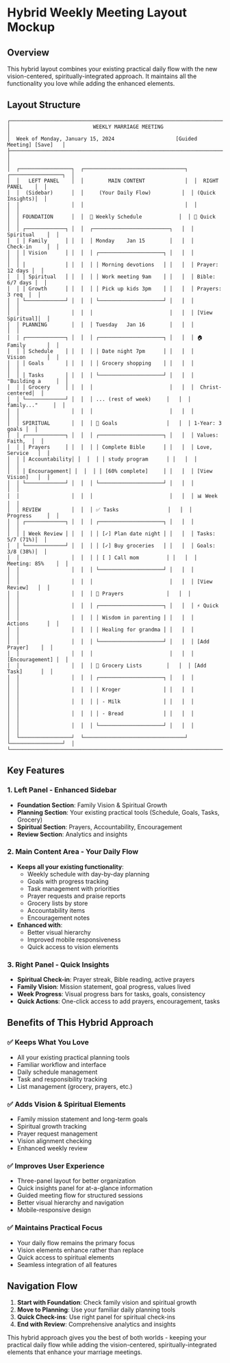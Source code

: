 # Hybrid Weekly Meeting Layout Mockup

## Overview
This hybrid layout combines your existing practical daily flow with the new vision-centered, spiritually-integrated approach. It maintains all the functionality you love while adding the enhanced elements.

## Layout Structure

```
┌─────────────────────────────────────────────────────────────────────────────────┐
│                           WEEKLY MARRIAGE MEETING                              │
│  Week of Monday, January 15, 2024                    [Guided Meeting] [Save]   │
├─────────────────────────────────────────────────────────────────────────────────┤
│                                                                                 │
│  ┌─────────────────┐  ┌─────────────────────────────────┐  ┌─────────────────┐  │
│  │   LEFT PANEL    │  │        MAIN CONTENT             │  │  RIGHT PANEL    │  │
│  │  (Sidebar)      │  │     (Your Daily Flow)          │  │ (Quick Insights)│  │
│  │                 │  │                                 │  │                 │  │
│  │ FOUNDATION      │  │  📅 Weekly Schedule            │  │ 🙏 Quick        │  │
│  │ ┌─────────────┐ │  │  ┌─────────────────────────┐   │  │    Spiritual    │  │
│  │ │ Family      │ │  │  │ Monday    Jan 15        │   │  │    Check-in     │  │
│  │ │ Vision      │ │  │  │ ┌─────────────────────┐ │   │  │                 │  │
│  │ │             │ │  │  │ │ Morning devotions   │ │   │  │ Prayer: 12 days │  │
│  │ │ Spiritual   │ │  │  │ │ Work meeting 9am    │ │   │  │ Bible: 6/7 days │  │
│  │ │ Growth      │ │  │  │ │ Pick up kids 3pm    │ │   │  │ Prayers: 3 req  │  │
│  │ └─────────────┘ │  │  │ └─────────────────────┘ │   │  │                 │  │
│  │                 │  │  │                         │   │  │ [View Spiritual]│  │
│  │ PLANNING        │  │  │ Tuesday   Jan 16        │   │  │                 │  │
│  │ ┌─────────────┐ │  │  │ ┌─────────────────────┐ │   │  │ 🏠 Family       │  │
│  │ │ Schedule    │ │  │  │ │ Date night 7pm      │ │   │  │    Vision       │  │
│  │ │ Goals       │ │  │  │ │ Grocery shopping    │ │   │  │                 │  │
│  │ │ Tasks       │ │  │  │ └─────────────────────┘ │   │  │ "Building a     │  │
│  │ │ Grocery     │ │  │  │                         │   │  │  Christ-centered│  │
│  │ └─────────────┘ │  │  │ ... (rest of week)     │   │  │  family..."     │  │
│  │                 │  │  │                         │   │  │                 │  │
│  │ SPIRITUAL       │  │  │ 🎯 Goals                │   │  │ 1-Year: 3 goals │  │
│  │ ┌─────────────┐ │  │  │ ┌─────────────────────┐ │   │  │ Values: Faith,  │  │
│  │ │ Prayers     │ │  │  │ │ Complete Bible      │ │   │  │ Love, Service   │  │
│  │ │ Accountability│ │  │  │ │ study program      │ │   │  │                 │  │
│  │ │ Encouragement│ │  │  │ │ [60% complete]     │ │   │  │ [View Vision]   │  │
│  │ └─────────────┘ │  │  │ └─────────────────────┘ │   │  │                 │  │
│  │                 │  │  │                         │   │  │ 📊 Week         │  │
│  │ REVIEW          │  │  │ ✅ Tasks                │   │  │    Progress     │  │
│  │ ┌─────────────┐ │  │  │ ┌─────────────────────┐ │   │  │                 │  │
│  │ │ Week Review │ │  │  │ │ [✓] Plan date night │ │   │  │ Tasks: 5/7 (71%)│  │
│  │ └─────────────┘ │  │  │ │ [✓] Buy groceries   │ │   │  │ Goals: 3/8 (38%)│  │
│  │                 │  │  │ │ [ ] Call mom         │ │   │  │ Meeting: 85%    │  │
│  │                 │  │  │ └─────────────────────┘ │   │  │                 │  │
│  │                 │  │  │                         │   │  │ [View Review]   │  │
│  │                 │  │  │ 🙏 Prayers              │   │  │                 │  │
│  │                 │  │  │ ┌─────────────────────┐ │   │  │ ⚡ Quick        │  │
│  │                 │  │  │ │ Wisdom in parenting │ │   │  │    Actions      │  │
│  │                 │  │  │ │ Healing for grandma │ │   │  │                 │  │
│  │                 │  │  │ └─────────────────────┘ │   │  │ [Add Prayer]    │  │
│  │                 │  │  │                         │   │  │ [Encouragement] │  │
│  │                 │  │  │ 🛒 Grocery Lists        │   │  │ [Add Task]      │  │
│  │                 │  │  │ ┌─────────────────────┐ │   │  │                 │  │
│  │                 │  │  │ │ Kroger              │ │   │  │                 │  │
│  │                 │  │  │ │ - Milk              │ │   │  │                 │  │
│  │                 │  │  │ │ - Bread             │ │   │  │                 │  │
│  │                 │  │  │ └─────────────────────┘ │   │  │                 │  │
│  └─────────────────┘  └─────────────────────────────────┘  └─────────────────┘  │
└─────────────────────────────────────────────────────────────────────────────────┘
```

## Key Features

### 1. **Left Panel - Enhanced Sidebar**
- **Foundation Section**: Family Vision & Spiritual Growth
- **Planning Section**: Your existing practical tools (Schedule, Goals, Tasks, Grocery)
- **Spiritual Section**: Prayers, Accountability, Encouragement
- **Review Section**: Analytics and insights

### 2. **Main Content Area - Your Daily Flow**
- **Keeps all your existing functionality**:
  - Weekly schedule with day-by-day planning
  - Goals with progress tracking
  - Task management with priorities
  - Prayer requests and praise reports
  - Grocery lists by store
  - Accountability items
  - Encouragement notes
- **Enhanced with**:
  - Better visual hierarchy
  - Improved mobile responsiveness
  - Quick access to vision elements

### 3. **Right Panel - Quick Insights**
- **Spiritual Check-in**: Prayer streak, Bible reading, active prayers
- **Family Vision**: Mission statement, goal progress, values lived
- **Week Progress**: Visual progress bars for tasks, goals, consistency
- **Quick Actions**: One-click access to add prayers, encouragement, tasks

## Benefits of This Hybrid Approach

### ✅ **Keeps What You Love**
- All your existing practical planning tools
- Familiar workflow and interface
- Daily schedule management
- Task and responsibility tracking
- List management (grocery, prayers, etc.)

### ✅ **Adds Vision & Spiritual Elements**
- Family mission statement and long-term goals
- Spiritual growth tracking
- Prayer request management
- Vision alignment checking
- Enhanced weekly review

### ✅ **Improves User Experience**
- Three-panel layout for better organization
- Quick insights panel for at-a-glance information
- Guided meeting flow for structured sessions
- Better visual hierarchy and navigation
- Mobile-responsive design

### ✅ **Maintains Practical Focus**
- Your daily flow remains the primary focus
- Vision elements enhance rather than replace
- Quick access to spiritual elements
- Seamless integration of all features

## Navigation Flow

1. **Start with Foundation**: Check family vision and spiritual growth
2. **Move to Planning**: Use your familiar daily planning tools
3. **Quick Check-ins**: Use right panel for spiritual check-ins
4. **End with Review**: Comprehensive analytics and insights

This hybrid approach gives you the best of both worlds - keeping your practical daily flow while adding the vision-centered, spiritually-integrated elements that enhance your marriage meetings.

